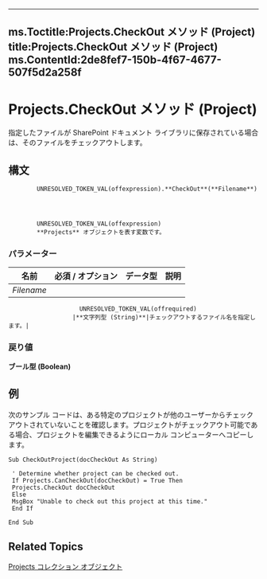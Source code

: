 

---
ms.Toctitle:Projects.CheckOut メソッド (Project)
title:Projects.CheckOut メソッド (Project)
ms.ContentId:2de8fef7-150b-4f67-4677-507f5d2a258f
---
# Projects.CheckOut メソッド (Project)




指定したファイルが SharePoint ドキュメント ライブラリに保存されている場合は、そのファイルをチェックアウトします。

## 構文

            UNRESOLVED_TOKEN_VAL(offexpression).**CheckOut**(**Filename**)




            UNRESOLVED_TOKEN_VAL(offexpression)
            **Projects** オブジェクトを表す変数です。

### パラメーター

|**名前**|**必須 / オプション**|**データ型**|**説明**|
|---|---|---|---|
|*Filename*|
                        UNRESOLVED_TOKEN_VAL(offrequired)
                      |**文字列型 (String)**|チェックアウトするファイル名を指定します。|



### 戻り値
**ブール型 (Boolean)**





## 例
次のサンプル コードは、ある特定のプロジェクトが他のユーザーからチェックアウトされていないことを確認します。プロジェクトがチェックアウト可能である場合、プロジェクトを編集できるようにローカル コンピューターへコピーします。

```vba
Sub CheckOutProject(docCheckOut As String)  
  
 ' Determine whether project can be checked out.  
 If Projects.CanCheckOut(docCheckOut) = True Then  
 Projects.CheckOut docCheckOut  
 Else  
 MsgBox "Unable to check out this project at this time."  
 End If  
  
End Sub
```




## Related Topics

[Projects コレクション オブジェクト](5a254428-f50d-e74f-dd31-5cdb260a4364.md)




